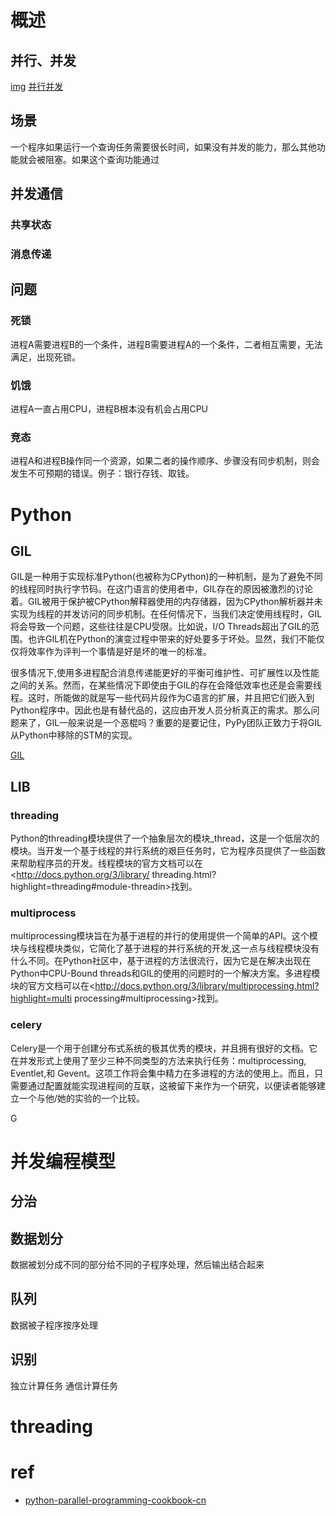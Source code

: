 # 概述

## 并行、并发
[img](https://zeroturnaround.com/wp-content/uploads/2015/09/Screenshot-2015-09-28-11.26.07.png)
[并行并发](https://laike9m.com/blog/huan-zai-yi-huo-bing-fa-he-bing-xing,61/)


## 场景
一个程序如果运行一个查询任务需要很长时间，如果没有并发的能力，那么其他功能就会被阻塞。如果这个查询功能通过

## 并发通信
### 共享状态

### 消息传递

## 问题

### 死锁
进程A需要进程B的一个条件，进程B需要进程A的一个条件，二者相互需要，无法满足，出现死锁。

### 饥饿
进程A一直占用CPU，进程B根本没有机会占用CPU

### 竞态
进程A和进程B操作同一个资源，如果二者的操作顺序、步骤没有同步机制，则会发生不可预期的错误。例子：银行存钱、取钱。


# Python
## GIL
GIL是一种用于实现标准Python(也被称为CPython)的一种机制，是为了避免不同的线程同时执行字节码。在这门语言的使用者中，GIL存在的原因被激烈的讨论着。GIL被用于保护被CPython解释器使用的内存储器，因为CPython解析器并未实现为线程的并发访问的同步机制。在任何情况下，当我们决定使用线程时，GIL将会导致一个问题，这些往往是CPU受限。比如说，I/O Threads超出了GIL的范围。也许GIL机在Python的演变过程中带来的好处要多于坏处。显然，我们不能仅仅将效率作为评判一个事情是好是坏的唯一的标准。

很多情况下,使用多进程配合消息传递能更好的平衡可维护性、可扩展性以及性能之间的关系。然而，在某些情况下即使由于GIL的存在会降低效率也还是会需要线程。这时，所能做的就是写一些代码片段作为C语言的扩展，并且把它们嵌入到Python程序中。因此也是有替代品的，这应由开发人员分析真正的需求。那么问题来了，GIL一般来说是一个恶棍吗？重要的是要记住，PyPy团队正致力于将GIL从Python中移除的STM的实现。

[GIL](https://medium.com/@yaoyaowd/python-你怎么那么慢-看看并行和并发-6a97c4828d64)


## LIB
### threading
Python的threading模块提供了一个抽象层次的模块_thread，这是一个低层次的模块。当开发一个基于线程的并行系统的艰巨任务时，它为程序员提供了一些函数来帮助程序员的开发。线程模块的官方文档可以在<http://docs.python.org/3/library/ threading.html?highlight=threading#module-threadin>找到。

### multiprocess
multiprocessing模块旨在为基于进程的并行的使用提供一个简单的API。这个模块与线程模块类似，它简化了基于进程的并行系统的开发,这一点与线程模块没有什么不同。在Python社区中，基于进程的方法很流行，因为它是在解决出现在Python中CPU-Bound threads和GIL的使用的问题时的一个解决方案。多进程模块的官方文档可以在<http://docs.python.org/3/library/multiprocessing.html?highlight=multi processing#multiprocessing>找到。

### celery
Celery是一个用于创建分布式系统的极其优秀的模块，并且拥有很好的文档。它在并发形式上使用了至少三种不同类型的方法来执行任务：multiprocessing, Eventlet,和 Gevent。这项工作将会集中精力在多进程的方法的使用上。而且，只需要通过配置就能实现进程间的互联，这被留下来作为一个研究，以便读者能够建立一个与他/她的实验的一个比较。



G
# 并发编程模型
## 分治

## 数据划分
数据被划分成不同的部分给不同的子程序处理，然后输出结合起来
## 队列
数据被子程序按序处理
## 识别
独立计算任务
通信计算任务

# threading

## 

# ref

- [python-parallel-programming-cookbook-cn](https://github.com/laixintao/python-parallel-programming-cookbook-cn)